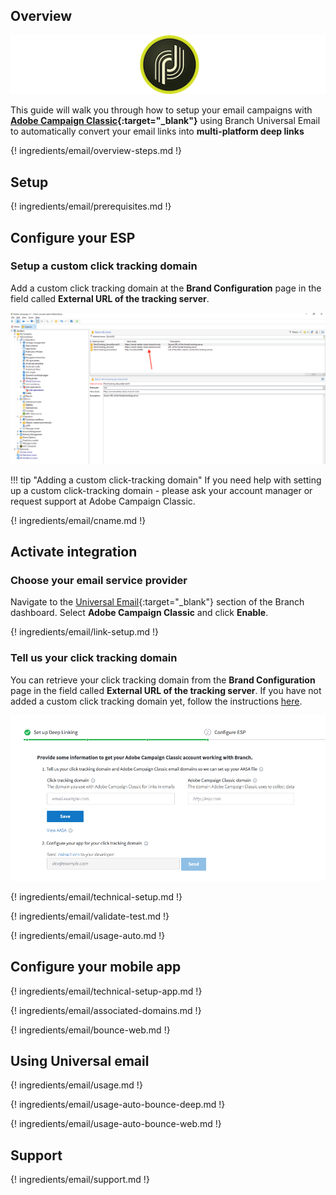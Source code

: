 ## Overview

![Adobe-Campaign-Classic](/img/pages/email/adobe-campaign-classic/adobe-campaign-classic.png)

This guide will walk you through how to setup your email campaigns with **[Adobe Campaign Classic](https://www.adobe.com/marketing-cloud/campaign.html){:target="\_blank"}** using Branch Universal Email to automatically convert your email links into **multi-platform deep links**

{! ingredients/email/overview-steps.md !}

## Setup

{! ingredients/email/prerequisites.md !}

## Configure your ESP

### Setup a custom click tracking domain

Add a custom click tracking domain at the **Brand Configuration** page in the field called **External URL of the tracking server**.

![image](/img/pages/email/adobe-campaign-classic/create-domain.png)

!!! tip "Adding a custom click-tracking domain"
    If you need help with setting up a custom click-tracking domain - please ask your account manager or request support at Adobe Campaign Classic.

{! ingredients/email/cname.md !}

## Activate integration

### Choose your email service provider

Navigate to the [Universal Email](https://dashboard.branch.io/email){:target="\_blank"} section of the Branch dashboard. Select **Adobe Campaign Classic** and click **Enable**.

{! ingredients/email/link-setup.md !}

### Tell us your click tracking domain

You can retrieve your click tracking domain from the **Brand Configuration** page in the field called **External URL of the tracking server**. If you have not added a custom click tracking domain yet, follow the instructions [here](#setup-a-custom-click-tracking-domain). 

![image](/img/pages/email/adobe-campaign-classic/setup-config.png)

{! ingredients/email/technical-setup.md !}
	
{! ingredients/email/validate-test.md !}

{! ingredients/email/usage-auto.md !}

## Configure your mobile app

{! ingredients/email/technical-setup-app.md !}

{! ingredients/email/associated-domains.md !}

{! ingredients/email/bounce-web.md !}

## Using Universal email

{! ingredients/email/usage.md !}

{! ingredients/email/usage-auto-bounce-deep.md !}

{! ingredients/email/usage-auto-bounce-web.md !}

## Support

{! ingredients/email/support.md !}
